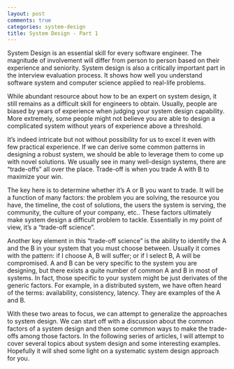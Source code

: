```yaml
---
layout: post
comments: true
categories: system-design
title: System Design - Part 1
---
```

System Design is an essential skill for every software engineer. The magnitude of involvement will differ from person to person based on their experience and seniority. System design is also a critically important part in the interview evaluation process. It shows how well you understand software system and computer science applied to real-life problems.

While abundant resource about how to be an expert on system design, it still remains as a difficult skill for engineers to obtain. Usually, people are biased by years of experience when judging your system design capability. More extremely, some people might not believe you are able to design a complicated system without years of experience above a threshold. 

It’s indeed intricate but not without possibility for us to excel it even with few practical experience. If we can derive some common patterns in designing a robust system, we should be able to leverage them to come up with novel solutions. We usually see in many well-design systems, there are “trade-offs” all over the place. Trade-off is when you trade A with B to maximize your win. 

The key here is to determine whether it’s A or B you want to trade. It will be a function of many factors: the problem you are solving, the resource you have, the timeline, the cost of solutions, the users the system is serving, the community, the culture of your company, etc.. These factors ultimately make system design a difficult problem to tackle. Essentially in my point of view, it’s a “trade-off science”.

 Another key element in this “trade-off science” is the ability to identify the A and the B in your system that you must choose between. Usually it comes with the pattern: if I choose A, B will suffer; or if I select B, A will be compromised. A and B can be very specific to the system you are designing, but there exists a quite number of common A and B in most of systems. In fact, those specific to your system might be just derivates of the generic factors. For example, in a distributed system,  we have often heard of the terms: availability, consistency, latency. They are examples of the A and B.

With these two areas to focus, we can attempt to generalize the approaches to system design. We can start off with a discussion about the common factors of a system design and then some common ways to make the trade-offs among those factors. In the following series of articles, I will attempt to cover several topics about system design and some interesting examples. Hopefully it will shed some light on a systematic system design approach for you.



<!--stackedit_data:
eyJoaXN0b3J5IjpbLTE0MzQyMTMzODldfQ==
-->